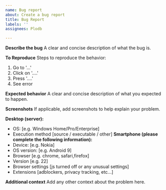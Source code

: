 ```yaml
---
name: Bug report
about: Create a bug report
title: Bug Report
labels: ''
assignees: Plodb

---
```


**Describe the bug**
A clear and concise description of what the bug is.

**To Reproduce**
Steps to reproduce the behavior:
1. Go to '...'
2. Click on '....'
3. Press '....'
4. See error

**Expected behavior**
A clear and concise description of what you expected to happen.

**Screenshots**
If applicable, add screenshots to help explain your problem.

**Desktop (server):**
 - OS: [e.g. Windows Home/Pro/Enterprise]
 - Execution method [source / executable / other]
**Smartphone (please complete the following information):**
 - Device: [e.g. Nokia]
 - OS version: [e.g. Android 9]
 - Browser [e.g. chrome, safari,firefox]
 - Version [e.g. 22]
 - Browser settings [js turned off or any unusual settings]
 - Extensions [adblockers, privacy tracking, etc...]

**Additional context**
Add any other context about the problem here.
